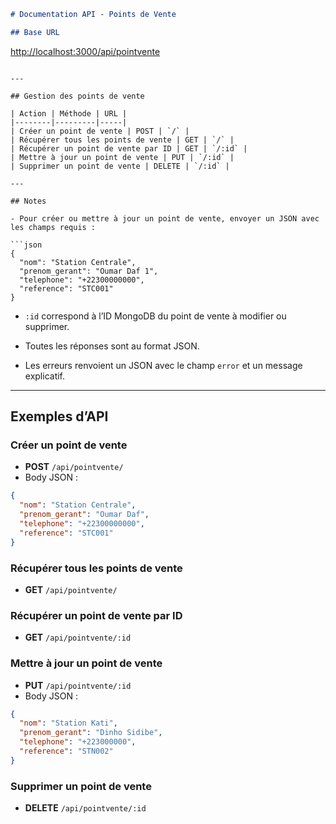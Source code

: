 ```markdown
# Documentation API - Points de Vente

## Base URL
```

[http://localhost:3000/api/pointvente](http://localhost:3000/api/pointvente)

````

---

## Gestion des points de vente

| Action | Méthode | URL |
|--------|---------|-----|
| Créer un point de vente | POST | `/` |
| Récupérer tous les points de vente | GET | `/` |
| Récupérer un point de vente par ID | GET | `/:id` |
| Mettre à jour un point de vente | PUT | `/:id` |
| Supprimer un point de vente | DELETE | `/:id` |

---

## Notes

- Pour créer ou mettre à jour un point de vente, envoyer un JSON avec les champs requis :

```json
{
  "nom": "Station Centrale",
  "prenom_gerant": "Oumar Daf 1",
  "telephone": "+22300000000",
  "reference": "STC001"
}
````

- `:id` correspond à l’ID MongoDB du point de vente à modifier ou supprimer.

- Toutes les réponses sont au format JSON.

- Les erreurs renvoient un JSON avec le champ `error` et un message explicatif.

---

## Exemples d’API

### Créer un point de vente

- **POST** `/api/pointvente/`
- Body JSON :

```json
{
  "nom": "Station Centrale",
  "prenom_gerant": "Oumar Daf",
  "telephone": "+22300000000",
  "reference": "STC001"
}
```

### Récupérer tous les points de vente

- **GET** `/api/pointvente/`

### Récupérer un point de vente par ID

- **GET** `/api/pointvente/:id`

### Mettre à jour un point de vente

- **PUT** `/api/pointvente/:id`
- Body JSON :

```json
{
  "nom": "Station Kati",
  "prenom_gerant": "Dinho Sidibe",
  "telephone": "+223000000",
  "reference": "STN002"
}
```

### Supprimer un point de vente

- **DELETE** `/api/pointvente/:id`
